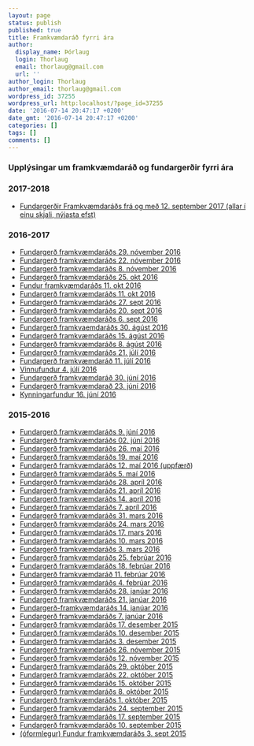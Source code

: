 ```yaml
---
layout: page
status: publish
published: true
title: Framkvæmdaráð fyrri ára
author:
  display_name: Þórlaug
  login: Thorlaug
  email: thorlaug@gmail.com
  url: ''
author_login: Thorlaug
author_email: thorlaug@gmail.com
wordpress_id: 37255
wordpress_url: http:localhost/?page_id=37255
date: '2016-07-14 20:47:17 +0200'
date_gmt: '2016-07-14 20:47:17 +0200'
categories: []
tags: []
comments: []
---
```

<h3>Upplýsingar um framkvæmdaráð og fundargerðir fyrri ára</h3>
<h3>2017-2018</h3>
<ul>
<li><a href="https://docs.google.com/document/d/1lvGJfMFYJkmXZHwzPFWWYHtTKSpSw7YTV59BEYjDAAs">Fundargerðir Framkvæmdaráðs frá og með 12. september 2017 (allar í einu skjali, nýjasta efst)</a></li>
</ul>
<h3>2016-2017</h3>
<ul>
<li><a title="framkvaemdarad29112916" href="http:localhost/wp-content/uploads/2016/12/Framkvaemdarad29112916.pdf">Fundargerð framkvæmdaráðs 29. nóvember 2016</a></li>
<li><a title="framkvaemdarad22112016" href="http:localhost/wp-content/uploads/2016/12/Framkvaemdarad22112016.pdf">Fundargerð framkvæmdaráðs 22. nóvember 2016</a></li>
<li><a href="http:localhost/wp-content/uploads/2016/07/Framkvaemdarad08112016.pdf">Fundargerð framkvæmdaráðs 8. nóvember 2016</a></li>
<li><a title="framkvaemdarad25102016" href="http:localhost/wp-content/uploads/2016/12/Framkvaemdarad25102016.pdf">Fundargerð framkvæmdaráðs 25. okt 2016</a></li>
<li><a title="framkvaemdarad11102016" href="http:localhost/wp-content/uploads/2016/07/Framkvaemdarad11102016.pdf">Fundur framkvæmdaráðs 11. okt 2016</a></li>
<li><a title="framkvaemdarad11102016" href="http:localhost/wp-content/uploads/2016/11/Framkvaemdarad11102016.pdf">Fundargerð framkvæmdaráðs 11. okt 2016</a></li>
<li><a title="framkvaemdarad27092016" href="http:localhost/wp-content/uploads/2016/12/Framkvaemdarad27092016.pdf">Fundargerð framkvæmdaráðs 27. sept 2016</a></li>
<li><a title="framkvaemdarad20092016" href="http:localhost/wp-content/uploads/2016/11/Framkvaemdarad20092016.pdf">Fundargerð framkvæmdaráðs 20. sept 2016</a></li>
<li><a href="http:localhost/wp-content/uploads/2016/09/Framkvæmdaráð06092016.pdf" rel="">Fundargerð framkvæmdaráðs 6. sept 2016</a></li>
<li><a href="http:localhost/wp-content/uploads/2016/07/Framkvæmdaráð30082016.pdf">Fundargerð framkvaemdaráðs 30. ágúst 2016</a></li>
<li><a href="http:localhost/wp-content/uploads/2016/08/Framkvæmdaráð15082016.pdf" rel="">Fundargerð framkvæmdaráðs 15. ágúst 2016</a></li>
<li><a href="http:localhost/wp-content/uploads/2016/08/Framkvæmdaráð08082016.pdf">Fundargerð framkvæmdaráðs 8. ágúst 2016</a></li>
<li><a href="http:localhost/wp-content/uploads/2016/07/Framkvæmdaráð21072016.pdf">Fundargerð framkvæmdaráðs 21. júlí 2016</a></li>
<li><a href="http:localhost/wp-content/uploads/2016/06/Framkvæmdaráð11072016.pdf">Fundargerð framkvæmdaráð 11. júlí 2016</a></li>
<li><a title="framkvaemdarad04072016" href="http:localhost/wp-content/uploads/2016/07/Framkvaemdarad04072016.pdf">Vinnufundur 4. júlí 2016</a></li>
<li><a href="http:localhost/wp-content/uploads/2016/07/Framkvæmdaráð30062016.pdf">Fundargerð framkvæmdaráð 30. júní 2016</a></li>
<li><a href="http:localhost/wp-content/uploads/2016/07/Framkvæmdaráð23062016.pdf">Fundargerð framkvæmdarað 23. júní 2016</a></li>
<li><a title="framkvaemdarad16062016" href="http:localhost/wp-content/uploads/2016/07/Framkvaemdarad16062016.pdf">Kynningarfundur 16. júní 2016</a></li>
</ul>
<h3>2015-2016</h3>
<ul>
<li><a href="http:localhost/wp-content/uploads/2016/06/Fundargerð-framkvæmdaráðs-10-06-2016.pdf" rel="">Fundargerð framkvæmdaráðs 9. júní 2016</a></li>
<li><a href="http:localhost/wp-content/uploads/2016/06/Fundur-framkvæmdaráðs-02-06-2016.pdf" rel="">Fundargerð framkvæmdaráðs 02. júní 2016</a></li>
<li><a href="http:localhost/wp-content/uploads/2016/06/Fundargerð-framkvæmdaráðs-26-05-2016.pdf" rel="">Fundargerð framkvæmdaráðs 26. maí 2016</a></li>
<li><a href="http:localhost/wp-content/uploads/2016/06/Fundargerð-framkvæmdaráðs-19-05-2016.pdf" rel="">Fundargerð framkvæmdaráðs 19. maí 2016</a></li>
<li><a href="http:localhost/wp-content/uploads/2016/06/Fundargerð-12-05-2016-uppfærð-.pdf" rel="">Fundargerð framkvæmdaráðs 12. maí 2016 (uppfærð</a>)</li>
<li><a href="http:localhost/wp-content/uploads/2016/06/Fundargerð-framkvæmdaráðs-05-05-2016.pdf" rel="">Fundargerð framkvæmdaráðs 5. maí 2016</a></li>
<li><a href="http:localhost/wp-content/uploads/2016/06/Fundargerð-framkvæmdaráðs-28-04-2016.pdf" rel="">Fundargerð framkvæmdaráðs 28. apríl 2016</a></li>
<li><a href="http:localhost/wp-content/uploads/2016/06/Fundargerð-framkvæmdaráðs-21.-apríl-2016.pdf" rel="">Fundargerð framkvæmdaráðs 21. apríl 2016</a></li>
<li><a href="http:localhost/wp-content/uploads/2016/06/Fundargerð-framkvæmdaráðs-14-04-2016.pdf" rel="">Fundargerð framkvæmdaráðs 14. apríl 2016</a></li>
<li><a href="http:localhost/wp-content/uploads/2016/06/Fundur-framkvæmdaráðs-04-04-2016.pdf" rel="">Fundargerð framkvæmdaráðs 7. apríl 2016</a></li>
<li><a href="http:localhost/wp-content/uploads/2016/06/Fundargerð-31-03-2016.pdf" rel="">Fundargerð framkvæmdaráðs 31. mars 2016</a></li>
<li><a href="http:localhost/wp-content/uploads/2016/06/Fundargerð-framkvæmdaráðs-24-03-2016.pdf" rel="">Fundargerð framkvæmdaráðs 24. mars 2016</a></li>
<li><a href="http:localhost/wp-content/uploads/2016/06/Fundargerð-framkvæmdaráðs-17-03-2016.pdf" rel="">Fundargerð framkvæmdaráðs 17. mars 2016</a></li>
<li><a href="http:localhost/wp-content/uploads/2016/06/Fundargerð-framkvæmdaráðs-10-03-2016.pdf" rel="">Fundargerð framkvæmdaráðs 10. mars 2016</a></li>
<li><a href="http:localhost/wp-content/uploads/2016/06/Fundargerð-framkvæmdaráðs-03-03-2016.pdf" rel="">Fundargerð framkvæmdaráðs 3. mars 2016</a></li>
<li><a href="http:localhost/wp-content/uploads/2016/06/Fundargerð-framkvæmdaráðs-25-02-2016.pdf" rel="">Fundargerð framkvæmdaráðs 25. febrúar 2016</a></li>
<li><a href="http:localhost/wp-content/uploads/2016/06/Fundargerð-framkvæmdaráðs-18-02-2016.pdf" rel="">Fundargerð framkvæmdaráðs 18. febrúar 2016</a></li>
<li><a href="http:localhost/wp-content/uploads/2016/06/Fundargerð-framkvæmdaráð-11-02-2016.pdf" rel="">Fundargerð framkvæmdaráð 11. febrúar 2016</a></li>
<li><a href="http:localhost/wp-content/uploads/2016/06/Fundargerð-framkvæmdaráðs-04-02-2016.pdf" rel="">Fundargerð framkvæmdaráðs 4. febrúar 2016</a></li>
<li><a href="http:localhost/wp-content/uploads/2016/06/Fundargerð-Pírata-28-01-2016.pdf" rel="">Fundargerð framkvæmdaráðs 28. janúar 2016</a></li>
<li><a href="http:localhost/wp-content/uploads/2016/06/Fundargerð-framkvæmdaráðs-21-01-2016.pdf" rel="">Fundargerð framkvæmdaráðs 21. janúar 2016</a></li>
<li><a href="http:localhost/wp-content/uploads/2016/06/Fundargerð-framkvæmdaráðs-14-01-2016.pdf" rel="">Fundargerð-framkvæmdaráðs 14. janúar 2016</a></li>
<li><a href="http:localhost/wp-content/uploads/2016/06/Fundargerð-framkvæmdaráðs-07-01-2016.pdf" rel="">Fundargerð framkvæmdaráðs 7. janúar 2016</a></li>
<li><a href="http:localhost/wp-content/uploads/2016/06/Fundargerð-framkvæmdaráðs-17.-des-2015.pdf" rel="">Fundargerð framkvæmdaráðs 17. desember 2015</a></li>
<li><a href="http:localhost/wp-content/uploads/2016/06/Fundur-framkvæmdaráðs-10.12.2015.pdf" rel="">Fundargerð framkvæmdaráðs 10. desember 2015</a></li>
<li><a href="http:localhost/wp-content/uploads/2016/06/Fundargerð-framkvæmdaráðs-03-12-2015.pdf" rel="">Fundargerð framkvæmdaráðs 3. desember 2015</a></li>
<li><a href="http:localhost/wp-content/uploads/2016/06/Fundargerð-framkvæmdaráðs-26.-nóvember-2015.pdf" rel="">Fundargerð framkvæmdaráðs 26. nóvember 2015</a></li>
<li><a href="http:localhost/wp-content/uploads/2016/06/Fundargerð-framkvæmdaráðs-12.-nóvember-2015.pdf" rel="">Fundargerð framkvæmdaráðs 12. nóvember 2015</a></li>
<li><a href="http:localhost/wp-content/uploads/2016/06/29.-október-2015.pdf">Fundargerð framkvæmdaráðs 29. október 2015</a></li>
<li><a href="http:localhost/wp-content/uploads/2016/06/22.-október-2015.pdf">Fundargerð framkvæmdaráðs 22. október 2015 </a></li>
<li><a href="http:localhost/wp-content/uploads/2016/06/Fundargerð-frkvráðs-15.-okt-2015.pdf" rel="">Fundargerð framkvæmdaráðs 15. október 2015</a></li>
<li><a href="http:localhost/wp-content/uploads/2016/06/8.-október-2015.pdf" rel="">Fundargerð framkvæmdaráðs 8. október 2015</a></li>
<li><a href="http:localhost/wp-content/uploads/2016/06/22.-október-2015.pdf" rel="">Fundargerð framkvæmdaráðs 1. október 2015</a></li>
<li><a href="http:localhost/wp-content/uploads/2016/06/22.-október-2015.pdf" rel="">Fundargerð framkvæmdaráðs 24. september 2015</a></li>
<li><a href="http:localhost/wp-content/uploads/2016/06/22.-október-2015.pdf" rel="">Fundargerð framkvæmdaráðs 17. september 2015</a></li>
<li><a href="http:localhost/wp-content/uploads/2016/06/10.-september-2015-.pdf" rel="">Fundargerð framkvæmdaráðs 10. september 2015</a></li>
<li><a href="http:localhost/wp-content/uploads/2016/06/óformlegur-Fundur-framkvæmdaráðs-3.-sept-2015.pdf" rel="">(óformlegur) Fundur framkvæmdaráðs 3. sept 2015</a></li>
</ul>
